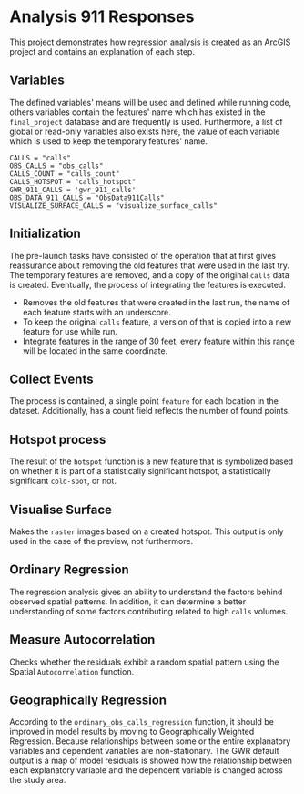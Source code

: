 # Analysis 911 Responses

This project demonstrates how regression analysis is created as an ArcGIS project and contains an explanation of each step.

## Variables

The defined variables' means will be used and defined while running code, others variables contain the features' name
which has existed in the `final_project` database and are frequently is used. Furthermore, a list of global or read-only
variables also exists here, the value of each variable which is used to keep the temporary
features' name.

```
CALLS = "calls"
OBS_CALLS = "obs_calls"
CALLS_COUNT = "calls_count"
CALLS_HOTSPOT = "calls_hotspot"
GWR_911_CALLS = 'gwr_911_calls'
OBS_DATA_911_CALLS = "ObsData911Calls"
VISUALIZE_SURFACE_CALLS = "visualize_surface_calls"
```

## Initialization

The pre-launch tasks have consisted of the operation that at first gives reassurance about removing the old features
that were used in the last try. The temporary features are removed, and a copy of the original `calls` data is created.
Eventually, the process of integrating the features is executed.

- Removes the old features that were created in the last run, the name of each feature starts with an underscore.
- To keep the original `calls` feature, a version of that is copied into a new feature for use while run.
- Integrate features in the range of 30 feet, every feature within this range will be located in the same coordinate.

## Collect Events

The process is contained, a single point `feature` for each location in the dataset. Additionally, has a count field
reflects the number of found points.

## Hotspot process

The result of the `hotspot` function is a new feature that is symbolized based on whether it is part of a statistically
significant hotspot, a statistically significant `cold-spot`, or not.

## Visualise Surface

Makes the `raster` images based on a created hotspot. This output is only used in the case of the preview, not
furthermore.

## Ordinary Regression

The regression analysis gives an ability to understand the factors behind observed spatial patterns. In addition, it can
determine a better understanding of some factors contributing related to high `calls` volumes.

## Measure Autocorrelation

Checks whether the residuals exhibit a random spatial pattern using the Spatial `Autocorrelation` function.

## Geographically Regression

According to the `ordinary_obs_calls_regression` function, it should be improved in model results by moving to
Geographically Weighted Regression. Because relationships between some or the entire explanatory variables and dependent
variables are non-stationary. The GWR default output is a map of model residuals is showed how the relationship between
each explanatory variable and the dependent variable is changed across the study area.
